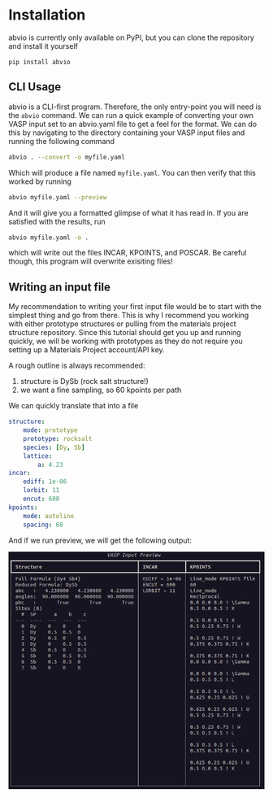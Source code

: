 # Installation

abvio is currently only available on PyPI, but you can clone the repository and install it yourself 

```
pip install abvio
```


## CLI Usage 

abvio is a CLI-first program. Therefore, the only entry-point you will need is the `abvio` command. We can run a quick example of converting your own VASP input set to an abvio.yaml file to get a feel for the format. We can do this by navigating to the directory containing your VASP input files and running the following command

```bash
abvio . --convert -o myfile.yaml
```

Which will produce a file named `myfile.yaml`. You can then verify that this worked by running

```bash
abvio myfile.yaml --preview
```

And it will give you a formatted glimpse of what it has read in. If you are satisfied with the results, run

```bash
abvio myfile.yaml -o . 
```

which will write out the files INCAR, KPOINTS, and POSCAR. Be careful though, this program will overwrite exisiting files!


## Writing an input file

My recommendation to writing your first input file would be to start with the simplest thing and go from there. This is why I recommend you working with either prototype structures or pulling from the materials project structure repository. Since this tutorial should get you up and running quickly, we will be working with prototypes as they do not require you setting up a Materials Project account/API key. 

A rough outline is always recommended:

1. structure is DySb (rock salt structure!)
2. we want a fine sampling, so 60 kpoints per path

We can quickly translate that into a file

```yaml
structure:
    mode: prototype
    prototype: rocksalt
    species: [Dy, Sb]
    lattice:
        a: 4.23
incar:
    ediff: 1e-06
    lorbit: 11
    encut: 600
kpoints:
    mode: autoline
    spacing: 60
```

And if we run preview, we will get the following output:

![dysb](images/DySb.png)

